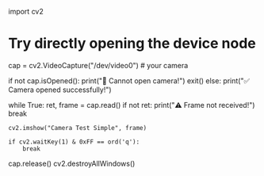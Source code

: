 import cv2

# Try directly opening the device node
cap = cv2.VideoCapture("/dev/video0")  # your camera

if not cap.isOpened():
    print("🚨 Cannot open camera!")
    exit()
else:
    print("✅ Camera opened successfully!")

while True:
    ret, frame = cap.read()
    if not ret:
        print("⚠️ Frame not received!")
        break

    cv2.imshow("Camera Test Simple", frame)

    if cv2.waitKey(1) & 0xFF == ord('q'):
        break

cap.release()
cv2.destroyAllWindows()
